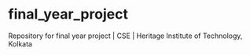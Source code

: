 # final_year_project
Repository for final year project | CSE | Heritage Institute of Technology, Kolkata
